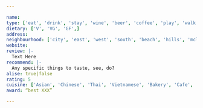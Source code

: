 ```yaml
---

name:
type: ['eat', 'drink', 'stay', 'wine', 'beer', 'coffee', 'play', 'walk', 'explore']
dietary: ['V', 'VG', 'GF',]
address:
neighbourhood: ['city', 'east', 'west', 'south', 'beach', 'hills', 'mclaren']
website:
review: |-
  Text Here
recommend: |-
  Any specific things to taste, see, do?
alise: true|false
rating: 5
cuisine: ['Asian', 'Chinese', 'Thai', 'Vietnamese', 'Bakery', 'Cafe', 'Korean', 'Indonesian', 'Malaysian', 'Fusion', 'Cheese', 'Italian', 'American', 'Burger', 'Middle East', 'Breakfast', 'Brunch', 'Takeaway', 'Chicken', 'Japanese']
award: “best XXX”

---
```

